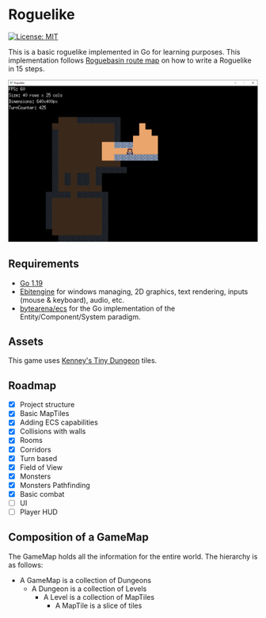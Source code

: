 # Roguelike

[![License: MIT](https://img.shields.io/badge/License-MIT-yellow.svg)](https://opensource.org/licenses/MIT)

This is a basic roguelike implemented in Go for learning purposes. This implementation follows [Roguebasin route map](http://www.roguebasin.com/index.php?title=How_to_Write_a_Roguelike_in_15_Steps) on how to write a Roguelike in 15 steps.

![My first Roguelike in Go](images/screnshoot.png)

## Requirements

* [Go 1.19](https://go.dev/)
* [Ebitengine](https://github.com/hajimehoshi/ebiten) for windows managing, 2D graphics, text rendering, inputs (mouse & keyboard), audio, etc.
* [bytearena/ecs](https://github.com/ByteArena/ecs) for the Go implementation of the Entity/Component/System paradigm.

## Assets

This game uses [Kenney's Tiny Dungeon](https://kenney.nl/assets/tiny-dungeon) tiles.

## Roadmap

- [x] Project structure
- [x] Basic MapTiles
- [x] Adding ECS capabilities
- [x] Collisions with walls
- [x] Rooms
- [x] Corridors
- [x] Turn based
- [x] Field of View
- [x] Monsters
- [x] Monsters Pathfinding
- [x] Basic combat
- [ ] UI
- [ ] Player HUD

## Composition of a GameMap

The GameMap holds all the information for the entire world. The hierarchy is as follows:

* A GameMap is a collection of Dungeons
  * A Dungeon is a collection of Levels
    * A Level is a collection of MapTiles
      * A MapTile is a slice of tiles
